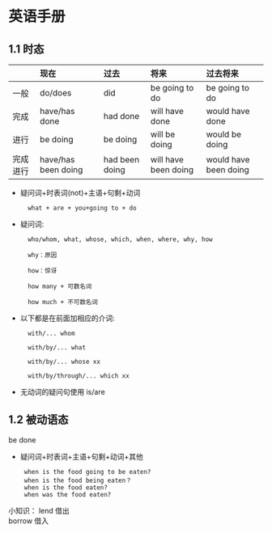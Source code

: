 # 英语手册

## 1.1 时态

|  | 现在 | 过去 | 将来 | 过去将来 |
| :--- | :--- | :--- | :--- | :--- |
| 一般 | do/does | did | be going to do | be going to do |
| 完成 | have/has done | had done | will have done | would have done |
| 进行 | be doing | be doing | will be doing | would be doing |
| 完成进行 | have/has been doing | had been doing | will have been doing | would have been doing |

* 疑问词+时表词\(not\)+主语+句剩+动词
  
        what + are + you+going to + do

* 疑问词:

        who/whom, what, whose, which, when, where, why, how

        why：原因

        how：惊讶

        how many + 可数名词

        how much + 不可数名词

* 以下都是在前面加相应的介词:

        with/... whom

        with/by/... what

        with/by/... whose xx

        with/by/through/... which xx

* 无动词的疑问句使用 is/are

## 1.2 被动语态
be done

* 疑问词+时表词+主语+句剩+动词+其他
  
       when is the food going to be eaten? 
       when is the food being eaten？
       when is the food eaten?
       when was the food eaten?

小知识：
lend 借出    
borrow 借入